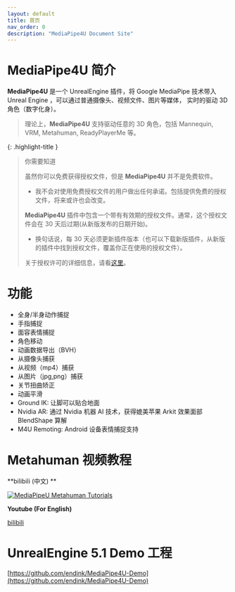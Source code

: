```yaml
---
layout: default
title: 首页
nav_order: 0
description: "MediaPipe4U Document Site"
---
```


# MediaPipe4U 简介

**MediaPipe4U** 是一个 UnrealEngine 插件，将 Google MediaPipe 技术带入 Unreal Engine ，可以通过普通摄像头、视频文件、图片等媒体，
实时的驱动 3D 角色（数字化身）。
> 理论上，**MediaPipe4U** 支持驱动任意的 3D 角色，包括 Mannequin, VRM, Metahuman, ReadyPlayerMe 等。

{: .highlight-title }
> 你需要知道
>   
> 虽然你可以免费获得授权文件，但是 **MediaPipe4U** 并不是免费软件。   
> - 我不会对使用免费授权文件的用户做出任何承诺。包括提供免费的授权文件，将来或许也会改变。   
> 
> **MediaPipe4U** 插件中包含一个带有有效期的授权文件。通常，这个授权文件会在 30 天后过期(从新版发布的日期开始)。    
> - 换句话说，每 30 天必须更新插件版本（也可以下载新版插件，从新版的插件中找到授权文件，覆盖你正在使用的授权文件）。
>         
> 关于授权许可的详细信息，请看[这里](./licensing)。


# 功能

- 全身/半身动作捕捉
- 手指捕捉
- 面容表情捕捉
- 角色移动
- 动画数据导出（BVH）
- 从摄像头捕获
- 从视频（mp4）捕获
- 从图片（jpg,png）捕获
- 关节扭曲矫正
- 动画平滑
- Ground IK: 让脚可以贴合地面
- Nvidia AR: 通过 Nvidia 机器 AI 技术，获得媲美苹果 Arkit 效果面部 BlendShape 算解
- M4U Remoting: Android 设备表情捕捉支持

# Metahuman 视频教程

**bilibili (中文) **

[![MediaPipeU Metahuman Tutorials](https://res.cloudinary.com/marcomontalbano/image/upload/v1680609544/video_to_markdown/images/youtube--XLmKnG6UMzo-c05b58ac6eb4c4700831b2b3070cd403.jpg)](https://www.youtube.com/watch?v=XLmKnG6UMzo "MediaPipeU Metahuman Tutorials")

**Youtube (For English)**

[bilibili](https://www.bilibili.com/video/BV1124y157hz/)

# UnrealEngine 5.1 Demo 工程

[https://github.com/endink/MediaPipe4U-Demo](https://github.com/endink/MediaPipe4U-Demo)

